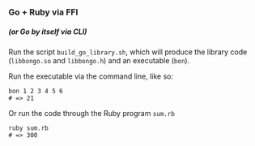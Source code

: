 ### Go + Ruby via FFI
##### (or Go by itself via CLI)

Run the script `build_go_library.sh`, which will produce the library code (`libbongo.so` and `libbongo.h`) and an executable (`bon`).

Run the executable via the command line, like so:

```
bon 1 2 3 4 5 6
# => 21
```

Or run the code through the Ruby program `sum.rb`

```
ruby sum.rb
# => 300
```
